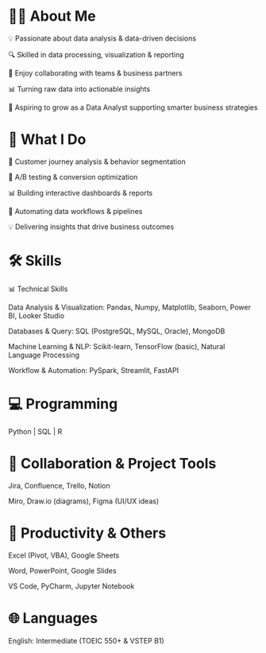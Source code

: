 # 👩‍💻 About Me

  💡 Passionate about data analysis & data-driven decisions

  🔍 Skilled in data processing, visualization & reporting

  🤝 Enjoy collaborating with teams & business partners

  📊 Turning raw data into actionable insights

  🚀 Aspiring to grow as a Data Analyst supporting smarter business strategies


# 💼 What I Do

  🧭 Customer journey analysis & behavior segmentation

  🧪 A/B testing & conversion optimization

  📊 Building interactive dashboards & reports

  🔄 Automating data workflows & pipelines

  💡 Delivering insights that drive business outcomes


# 🛠️ Skills

📊 Technical Skills

  Data Analysis & Visualization: Pandas, Numpy, Matplotlib, Seaborn, Power BI, Looker Studio

  Databases & Query: SQL (PostgreSQL, MySQL, Oracle), MongoDB

  Machine Learning & NLP: Scikit-learn, TensorFlow (basic), Natural Language Processing

  Workflow & Automation: PySpark, Streamlit, FastAPI


# 💻 Programming

  Python | SQL | R
  

# 🤝 Collaboration & Project Tools

  Jira, Confluence, Trello, Notion

  Miro, Draw.io (diagrams), Figma (UI/UX ideas)
  

# 📝 Productivity & Others

  Excel (Pivot, VBA), Google Sheets

  Word, PowerPoint, Google Slides

  VS Code, PyCharm, Jupyter Notebook
  

# 🌐 Languages

  English: Intermediate (TOEIC 550+ & VSTEP B1) 
      
